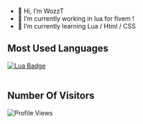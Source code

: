 - 👋 Hi, I’m WozzT
- 🔨 I’m currently working in lua for fivem !
- 🔎 I’m currently learning  Lua / Html / CSS

## Most Used Languages

[![Lua Badge](https://img.shields.io/badge/-Lua-1B53C5?style=for-the-badge&labelColor=black&logo=Lua&logoColor=1B53C5)](#)
<br />
<br />

## Number Of Visitors

![Profile Views](http://estruyf-github.azurewebsites.net/api/VisitorHit?user=Wozzt&repo=github-visitors-badge&countColorcountColor&countColor=%237B1E7A)


